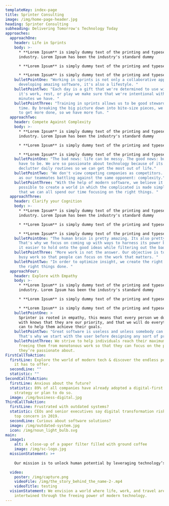 ```yaml
---
templateKey: index-page
title: Sprinter Consulting
image: /img/home-page-header.jpg
heading: Sprinter Consulting
subheading: Delivering Tomorrow's Technology Today
approaches:
  approachOne:
    header: Life in Sprints
    body: >-
      * **Lorem Ipsum** is simply dummy text of the printing and typesetting
      industry. Lorem Ipsum has been the industry's standard dummy

      * **Lorem Ipsum** is simply dummy text of the printing and typesetting industry. Lorem Ipsum has been the industry's standard dummy

      * **Lorem Ipsum** is simply dummy text of the printing and typesetting industry. Lorem Ipsum has been the industry's standard dummy
    bulletPointOne: "Working in sprints is not only a collaborative approach to
      developing amazing software, it's also a lifestyle. "
    bulletPointTwo: "Each day is a gift that we're determined to use wisely. Whether
      it's work, rest, or play we make sure that we're intentional with the
      minutes we have. "
    bulletPointThree: "Training in sprints allows us to be good stewards of our
      time. By breaking the big picture down into bite-size pieces, we're able
      to get more done, so we have more fun. "
  approachTwo:
    header: Compete Against Complexity
    body: >-
      * **Lorem Ipsum** is simply dummy text of the printing and typesetting
      industry. Lorem Ipsum has been the industry's standard dummy

      * **Lorem Ipsum** is simply dummy text of the printing and typesetting industry. Lorem Ipsum has been the industry's standard dummy

      * **Lorem Ipsum** is simply dummy text of the printing and typesetting industry. Lorem Ipsum has been the industry's standard dummy
    bulletPointOne: "The bad news: life can be messy. The good news: but it doesn't
      have to be. We are so passionate about technology because of its power to
      declutter daily routines so we can get the most out of life."
    bulletPointTwo: "We don't view competing companies as competitors. We view them
      as our teammates battling against the same opponent: complexity."
    bulletPointThree: "With the help of modern software, we believe it's truly
      possible to create a world in which the complicated is made simple, so
      that we can all spend our time focusing on the right things. "
  approachThree:
    header: Clarify your Cognition
    body: >-
      * **Lorem Ipsum** is simply dummy text of the printing and typesetting
      industry. Lorem Ipsum has been the industry's standard dummy

      * **Lorem Ipsum** is simply dummy text of the printing and typesetting industry. Lorem Ipsum has been the industry's standard dummy

      * **Lorem Ipsum** is simply dummy text of the printing and typesetting industry. Lorem Ipsum has been the industry's standard dummy
    bulletPointOne: "The human brain is pretty amazing. Its also pretty cluttered.
      That's why we focus on coming up with ways to harness its power by making
      it easier to hold onto the good ideas while filtering out the bad ones. "
    bulletPointThree: "More work is not the answer. Our objective is to eliminate
      busy work so that people can focus on the work that matters. "
    bulletPointTwo: "In order to optimize insight, we create the right tools to get
      the right things done. "
  approachFour:
    header: Explore with Empathy
    body: >-
      * **Lorem Ipsum** is simply dummy text of the printing and typesetting
      industry. Lorem Ipsum has been the industry's standard dummy

      * **Lorem Ipsum** is simply dummy text of the printing and typesetting industry. Lorem Ipsum has been the industry's standard dummy

      * **Lorem Ipsum** is simply dummy text of the printing and typesetting industry. Lorem Ipsum has been the industry's standard dummy
    bulletPointOne: >
      Sprinter is rooted in empathy, this means that every person we do business
      with knows that they are our priority, and that we will do everything we
      can to help them achieve their goals.
    bulletPointTwo: "Great software is useless and unless somebody can use it.
      That's why we start with the user before designing any sort of product. "
    bulletPointThree: We strive to help individuals reach their maximum potential by
      freeing them from monotonous work so that they can focus on the projects
      they’re passionate about.
FirstCallToAction:
  firstLine: Explore the world of modern tech & discover the endless possibilities
    it has to offer.
  secondLine: ""
  statistic: ""
SecondCallToAction:
  firstLine: Anxious about the future?
  statistic: 89% of all companies have already adopted a digital-first business
    strategy or plan to do so.
  image: /img/business-digital.jpg
ThirdCallToAction:
  firstLine: Frustrated with outdated systems?
  statistic: CEOs and senior executives say digital transformation risk is their
    top concern in 2019.
  secondLine: Curious about software solutions?
  image: /img/outdated-system.jpg
  icon: /img/noun_light_bulb.svg
main:
  image1:
    alt: A close-up of a paper filter filled with ground coffee
    image: /img/sc-logo.jpg
  missionStatement: >+
    
    Our mission is to unlock human potential by leveraging technology’s power to have the most positive impact.

  video:
    poster: /img/capture.png
    videoFile: /img/the_story_behind_the_name-2-.mp4
    videoTitle: testing
  visionStatement: We envision a world where life, work, and travel are seamlessly
    intertwined through the freeing power of modern technology.
---
```

